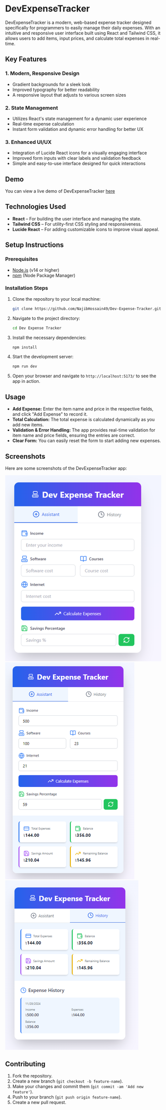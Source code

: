 # DevExpenseTracker

DevExpenseTracker is a modern, web-based expense tracker designed specifically for programmers to easily manage their daily expenses. With an intuitive and responsive user interface built using React and Tailwind CSS, it allows users to add items, input prices, and calculate total expenses in real-time.

## Key Features

### 1. **Modern, Responsive Design**
   - Gradient backgrounds for a sleek look
   - Improved typography for better readability
   - A responsive layout that adjusts to various screen sizes

### 2. **State Management**
   - Utilizes React's state management for a dynamic user experience
   - Real-time expense calculation
   - Instant form validation and dynamic error handling for better UX

### 3. **Enhanced UI/UX**
   - Integration of Lucide React icons for a visually engaging interface
   - Improved form inputs with clear labels and validation feedback
   - Simple and easy-to-use interface designed for quick interactions

## Demo

You can view a live demo of DevExpenseTracker [here](#)

## Technologies Used
- **React** – For building the user interface and managing the state.
- **Tailwind CSS** – For utility-first CSS styling and responsiveness.
- **Lucide React** – For adding customizable icons to improve visual appeal.

## Setup Instructions

### Prerequisites
- [Node.js](https://nodejs.org/) (v14 or higher)
- [npm](https://www.npmjs.com/) (Node Package Manager)

### Installation Steps

1. Clone the repository to your local machine:
   ```bash
   git clone https://github.com/NajibHossain49/Dev-Expense-Tracker.git
   ```

2. Navigate to the project directory:
   ```bash
   cd Dev Expense Tracker
   ```

3. Install the necessary dependencies:
   ```bash
   npm install
   ```

4. Start the development server:
   ```bash
   npm run dev
   ```

5. Open your browser and navigate to `http://localhost:5173/` to see the app in action.

## Usage

- **Add Expense:** Enter the item name and price in the respective fields, and click "Add Expense" to record it.
- **Total Calculation:** The total expense is calculated dynamically as you add new items.
- **Validation & Error Handling:** The app provides real-time validation for item name and price fields, ensuring the entries are correct.
- **Clear Form:** You can easily reset the form to start adding new expenses.

## Screenshots

Here are some screenshots of the DevExpenseTracker app:

![Screenshot 1](./screenshots/Screenshot_1.png)
![Screenshot 2](./screenshots/Screenshot_2.png)
![Screenshot 3](./screenshots/Screenshot_3.png)




## Contributing

1. Fork the repository.
2. Create a new branch (`git checkout -b feature-name`).
3. Make your changes and commit them (`git commit -am 'Add new feature'`).
4. Push to your branch (`git push origin feature-name`).
5. Create a new pull request.
